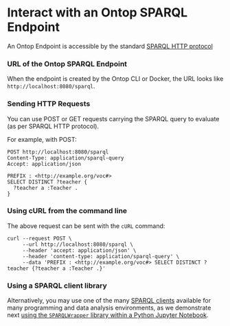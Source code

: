 # Interact with an Ontop SPARQL Endpoint

An Ontop Endpoint is accessible by the standard [SPARQL HTTP protocol](https://www.w3.org/TR/sparql11-protocol/)

### URL of the Ontop SPARQL Endpoint

When the endpoint is created by the Ontop CLI or Docker, the URL looks like
`http://localhost:8080/sparql`.

### Sending HTTP Requests

You can use POST or GET requests carrying the SPARQL query to evaluate (as per SPARQL HTTP protocol).

For example, with POST:

```http
POST http://localhost:8080/sparql
Content-Type: application/sparql-query
Accept: application/json

PREFIX : <http://example.org/voc#>
SELECT DISTINCT ?teacher {
  ?teacher a :Teacher .
}
```

### Using cURL from the command line

The above request can be sent with the `cURL` command:

```console
curl --request POST \
     --url http://localhost:8080/sparql \
     --header 'accept: application/json' \
     --header 'content-type: application/sparql-query' \
     --data 'PREFIX : <http://example.org/voc#> SELECT DISTINCT ?teacher {?teacher a :Teacher .}'
```

### Using a SPARQL client library

Alternatively, you may use one of the many [SPARQL clients](https://www.w3.org/wiki/SparqlImplementations) available for many programming and data analysis environments, as we demonstrate next [using the `SPARQLWrapper` library within a Python Jupyter Notebook](tutorial/interact/jupyter).
